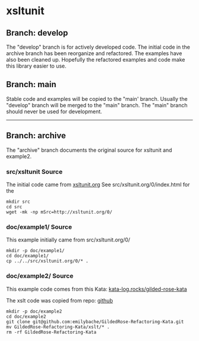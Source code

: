 # xsltunit

## Branch: develop

The "develop" branch is for actively developed code. The initial code
in the archive branch has been reorganize and refactored. The examples
have also been cleaned up. Hopefully the refactored examples and code
make this library easier to use.

## Branch: main

Stable code and examples will be copied to the "main' branch. Usually
the "develop" branch will be merged to the "main" branch. The "main"
branch should never be used for development.

----

## Branch: archive

The "archive" branch documents the original source for xsltunit and example2.

### src/xsltunit Source

The initial code came from [xsltunit.org](http://xsltunit.org/0/)
See src/xsltunit.org/0/index.html for the 

    mkdir src
    cd src
    wget -mk -np mSrc=http://xsltunit.org/0/

### doc/example1/ Source

This example initially came from src/xsltunit.org/0/

    mkdir -p doc/example1/
    cd doc/example1/
    cp ../../src/xsltunit.org/0/* .

### doc/example2/ Source

This example code comes from this Kata:
[kata-log.rocks/gilded-rose-kata](https://kata-log.rocks/gilded-rose-kata)

The xslt code was copied from repo:
[github](https://github.com/emilybache/GildedRose-Refactoring-Kata/tree/main/xslt)

    mkdir -p doc/example2
    cd doc/example2
    git clone git@github.com:emilybache/GildedRose-Refactoring-Kata.git
    mv GildedRose-Refactoring-Kata/xslt/* .
    rm -rf GildedRose-Refactoring-Kata
